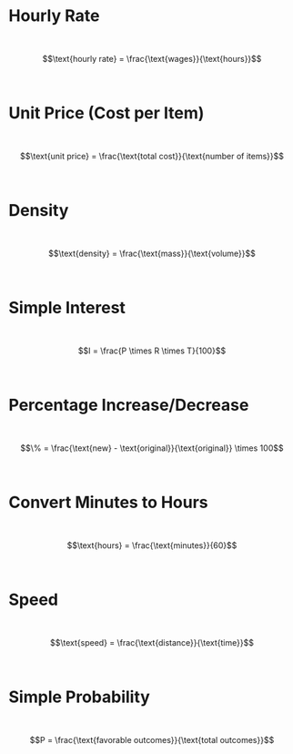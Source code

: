 # Hourly Rate

<BR>

```math
\text{hourly rate} = \frac{\text{wages}}{\text{hours}}
```

<BR>

# Unit Price (Cost per Item)

<BR>

```math
\text{unit price} = \frac{\text{total cost}}{\text{number of items}}
```

<BR>

# Density

<BR>

```math
\text{density} = \frac{\text{mass}}{\text{volume}}
```

<BR>

# Simple Interest

<BR>

```math
I = \frac{P \times R \times T}{100}
```

<BR>

# Percentage Increase/Decrease

<BR>

```math
\% = \frac{\text{new} - \text{original}}{\text{original}} \times 100
```

<BR>

# Convert Minutes to Hours

<BR>

```math
\text{hours} = \frac{\text{minutes}}{60}
```

<BR>

# Speed

<BR>

```math
\text{speed} = \frac{\text{distance}}{\text{time}}
```

<BR>

# Simple Probability

<BR>

```math
P = \frac{\text{favorable outcomes}}{\text{total outcomes}}
```

<BR>

